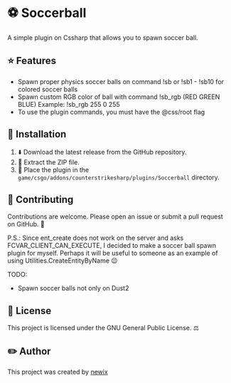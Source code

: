 # ⚽️ Soccerball
A simple plugin on Cssharp that allows you to spawn soccer ball.

## ⭐ Features

- Spawn proper physics soccer balls on command !sb or !sb1 - !sb10 for colored soccer balls
- Spawn custom RGB color of ball with command !sb_rgb (RED GREEN BLUE) Example: !sb_rgb 255 0 255
- To use the plugin commands, you must have the @css/root flag

## 🔧 Installation

1. ⬇️ Download the latest release from the GitHub repository.
2. 📁 Extract the ZIP file.
3. 📂 Place the plugin in the `game/csgo/addons/counterstrikesharp/plugins/Soccerball` directory.

## 🤝 Contributing

Contributions are welcome. Please open an issue or submit a pull request on GitHub. 👀

P.S.: 
Since ent_create does not work on the server and asks FCVAR_CLIENT_CAN_EXECUTE, I decided to make a soccer ball spawn plugin for myself. Perhaps it will be useful to someone as an example of using Utilities.CreateEntityByName 😉

TODO:
- Spawn soccer balls not only on Dust2

## 📃 License

This project is licensed under the GNU General Public License. ⚖️

## ✏️ Author

This project was created by [newix](https://[github.com/newix1])

